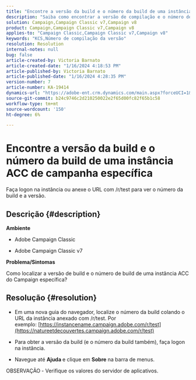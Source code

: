 ```yaml
---
title: "Encontre a versão da build e o número da build de uma instância ACC de campanha específica"
description: "Saiba como encontrar a versão de compilação e o número de compilação de uma instância do ACC da campanha."
solution: Campaign,Campaign Classic v7,Campaign v8
product: Campaign,Campaign Classic v7,Campaign v8
applies-to: "Campaign Classic,Campaign Classic v7,Campaign v8"
keywords: "KCS,Número de compilação da versão"
resolution: Resolution
internal-notes: null
bug: false
article-created-by: Victoria Barnato
article-created-date: "1/16/2024 4:18:53 PM"
article-published-by: Victoria Barnato
article-published-date: "1/16/2024 4:28:35 PM"
version-number: 7
article-number: KA-19414
dynamics-url: "https://adobe-ent.crm.dynamics.com/main.aspx?forceUCI=1&pagetype=entityrecord&etn=knowledgearticle&id=02104def-8ab4-ee11-a569-6045bd006704"
source-git-commit: b24c9746c2d210250022e2f65d00fc82f65b1c58
workflow-type: tm+mt
source-wordcount: '150'
ht-degree: 6%

---
```


# Encontre a versão da build e o número da build de uma instância ACC de campanha específica


Faça logon na instância ou anexe o URL com /r/test para ver o número da build e a versão.

## Descrição {#description}


<b>Ambiente</b>

- Adobe Campaign Classic

- Adobe Campaign Classic v7

<b>Problema/Sintomas</b>

Como localizar a versão de build e o número de build de uma instância ACC do Campaign específica?


## Resolução {#resolution}


- Em uma nova guia do navegador, localize o número da build colando o URL da instância anexado com /r/test. Por exemplo: [https://instancename.campaign.adobe.com/r/test](https://natureetdecouvertes.campaign.adobe.com/r/test)

- Para obter a versão da build (e o número da build também), faça logon na instância.

- Navegue até <b>Ajuda </b>e clique em <b>Sobre</b> na barra de menus.

OBSERVAÇÃO<b> </b>- Verifique os valores do servidor de aplicativos.

